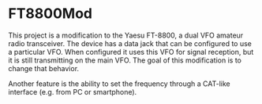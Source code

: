 # FT8800Mod

This project is a modification to the Yaesu FT-8800, a dual VFO amateur radio transceiver. The device has a data jack that can be configured to use a particular VFO. When configured it uses this VFO for signal reception, but it is still transmitting on the main VFO. The goal of this modification is to change that behavior.

Another feature is the ability to set the frequency through a CAT-like interface (e.g. from PC or smartphone).





